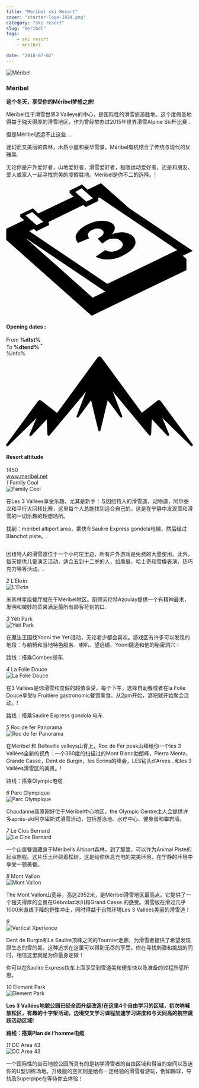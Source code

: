 ```yaml
---
title: "Meribel ski Resort"
cover: "starter-logo-1024.png"
category: "ski resort"
slug: "meribel"
tags:
    - ski resort
    - meribel

date: "2018-07-02"
---
```



<div class="edito-wrapper station"><div class="banner-station">
<div class="banner-station-logo">
<img src="%HOST%/dist/resortfiles/meribel.png" alt="Méribel">
</div>
</div>
<h3 class="main-title-1 h-margin-bottom-0">Méribel</h1>
<div class="rich-text">
<p><strong>这个冬天，享受你的Méribel梦想之旅!</strong></p>
<p>Méribel位于滑雪世界3 Valleys的中心，是国际性的滑雪旅游胜地。这个度假圣地得益于独天得厚的滑雪地区，作为曾经举办过2015年世界滑雪Alpine Ski杯比赛 .</p>
<p>但是Méribel远远不止这些 ...</p> <p>迷幻而又美丽的森林，木质小屋和豪华雪景。Méribel有机结合了传统与现代的优雅美.</p> <p>无论你是户外爱好者，山地爱好者，滑雪爱好者，极限运动爱好者，还是和朋友、爱人或家人一起寻找完美的度假胜地。Méribel是你不二的选择。!</p>
</div>
<div class="grid center">   <div class="col-6">   <i class="icon icon-date icon-55">  <svg xmlns="http://www.w3.org/2000/svg" viewBox="0 0 55.9 39.6"><path d="M37.6 15.5c-.7-.5-1.6-.8-2.6-.9-1.1 0-2.2.2-3.3.6 1.1-1.4 1.1-2.4.1-3.2-.7-.5-1.7-.8-3.1-.8-1.6 0-3.3.5-4.9 1.4-.9.5-1.7 1.1-2.2 1.7-.5.6-.8 1.2-.8 1.7s.2 1.1.7 1.8l3.4-1.4c-.4-.4-.5-.8-.4-1.3.1-.4.5-.8 1.1-1.1.6-.3 1.1-.5 1.7-.5.6 0 1 .1 1.4.4.4.3.6.7.4 1.2-.2.5-.8.9-1.7 1.4l1.4 1.5c.5-.4.9-.7 1.4-1 .6-.4 1.3-.5 2.1-.5s1.4.2 1.9.6c.6.4.8.9.7 1.4-.1.5-.5 1-1.2 1.3-.6.4-1.3.5-2 .6-.7 0-1.4-.1-2-.5l-2.9 2c1.1.6 2.5.9 4.1.8 1.6-.1 3.2-.6 4.7-1.5 1.6-.9 2.7-1.9 3.1-3.1.1-.9-.1-1.9-1.1-2.6z"></path><path d="M52.9 21.6l3-1.4-19-12.7L28.4 0l-4 1.9L22.7.4 19 2.2v.7L20.2 4 9.6 9 8 7.5 4.2 9.3v.7l1.2 1L0 13.6v3.3l25.6 22.6L54 25.9v-3.3l-1.1-1zM22.6 1.5l.9.8L26 4.5l-2 1-2.4-2.1-.9-.8 1.9-1.1zM7.8 8.6l.9.8 2.4 2.1-2 1-2.4-2.1-.9-.8 2-1zm18.1 25.5L5.8 16.3l23.9 16-3.8 1.8zM51.1 20L30.3 30 6.9 14.3l1.4-.7.7.7 3.8-1.8v-.7l-.2-.2 10.5-5.1.7.6 3.8-1.8v-.7l-.2-.2.6-.1 21.6 14.5 1.7 1.2h-.2z"></path></svg>   </i>   <h4 class="main-title-3 h-uppercase center h-fz-16">Opening dates :</h4>   <div class="opening-dates">                     From <strong>%dtst%</strong> <br/>                     To <strong>%dtend%</strong> <sup className="blue">*</sup>     </div>     %info%   </div>   <div class="col-6">   <i class="icon icon-mountain icon-55">  <svg xmlns="http://www.w3.org/2000/svg" viewBox="0 0 85.1 40.7"><path d="M23.2 25.6L41.7.4c.2-.3.5-.4.9-.4.3 0 .6.1.8.4l18.5 25.1L69 20c.2-.2.5-.3.8-.2.3 0 .5.2.7.4L85 39.8c.2.2.1.5-.1.7-.2.2-.5.2-.7 0l-13-12.7 3.1 7.5c.1.2 0 .5-.2.6-.2.1-.5.1-.7-.1l-7-7.4-.3 6.9c0 .2-.1.4-.4.5-.2.1-.4 0-.6-.2L48.6 15.8 52.9 27c.1.2 0 .5-.2.6-.2.1-.5.1-.7-.1l-5.7-7.7L43 33.5c-.1.2-.3.4-.5.4s-.4-.2-.5-.4l-3.3-13.7-5.7 7.7c-.2.2-.4.3-.7.1-.2-.1-.3-.4-.2-.6l4.3-11.1-16.6 19.8c-.1.2-.4.2-.6.2-.2-.1-.3-.2-.4-.5l-.3-6.9-7 7.4c-.2.2-.5.2-.7.1-.2-.1-.3-.4-.2-.6l3.2-7.5-13 12.7c-.2.2-.5.2-.7 0-.2-.2-.2-.5-.1-.7l14.5-19.7c.2-.2.4-.4.7-.4.3 0 .6 0 .8.2l7.2 5.6z"></path></svg>   </i>   <h4 class="main-title-3 h-uppercase center h-fz-16">Resort altitude</h4>   1450   </div>
</div>
<a rel="nofollow" href="http://www.meribel.net" class="btn btn-blue" target="_blank">www.meribel.net</a>

<div class="poi-anchor-title" id="marker_10">
<em>1</em> Family Cool
</div>
<div class="o-actu fullWidth">   <div class="grid-noGutter-equalHeight_sm-1"> <div class="col">
<img src="%HOST%/dist/resortfiles/meribel-familycool.jpg" alt="Family Cool"> </div>   <div class="col">
<div class="pl2 rich-text">   <p>在Les 3 Vallées享受乐趣，尤其是新手！与因纽特人的滑雪道，动物道，阿尔泰龙和平行大回转比赛，这里每个人总能找到适合自己的。这是在宁静中发现雪和滑雪的一切乐趣的理想场所。</p>

<p>找到：méribel altiport area，乘快车Saulire Express gondola电梯，然后经过Blanchot piste。.</p>
</div>
</div>
</div>
</div>
 <div class="o-actu fullWidth"> <div class="grid-noGutter-equalHeight-reverse_sm-1">
<div class="col">
<img src="%HOST%/dist/resortfiles/meribel-lesinuits.jpg" alt="">
</div>
<div class="col">   <div class="pl2 rich-text">   <p>因纽特人的滑雪道位于一个小村庄里边，所有户外游戏是免费的大量使用。此外，每天提供儿童演艺活动，适合五到十二岁的人，如鹰展，哈士奇和雪橇表演，热巧克力等等活动。.</p>   </div>
</div>   </div>   </div>
<div class="poi-anchor-title" id="marker_19">
<em>2</em> L'Ekrin
</div>

<div class="o-actu fullWidth">   <div class="grid-noGutter-equalHeight_sm-1"> <div class="col">
<img src="%HOST%/dist/resortfiles/meribel-lekrin.jpg" alt="L'Ekrin"> </div>   <div class="col">
<div class="pl2 rich-text">   <p>米其林星级餐厅就在于Méribel地区。厨师劳伦特Azoulay提供一个有精神最求，发明和微妙的菜来满足最所有顾客苛刻的口.</p>
</div>
</div>
</div>
</div>

<div class="poi-anchor-title" id="marker_20">
<em>3</em> Yéti Park
</div>
<div class="o-actu fullWidth">   <div class="grid-noGutter-equalHeight_sm-1"> <div class="col">
<img src="%HOST%/dist/resortfiles/meribel-yp.jpg" alt="Yéti Park"> </div>   <div class="col">
<div class="pl2 rich-text">   <p>在魔法王国找Yooni the Yeti活动，无论老少都会喜欢。游戏区有许多可以发现的地段：与躺椅和当地特色服务、喇叭、望远镜、Yooni隧道和他的秘密洞穴！</p>
<p>路线：搭乘Combes缆车.</p>
</div>
</div>
</div>
</div>

<div class="poi-anchor-title" id="marker_21">
<em>4</em> La Folie Douce
</div>

<div class="o-actu fullWidth">   <div class="grid-noGutter-equalHeight_sm-1"> <div class="col">
<img src="%HOST%/dist/resortfiles/meribel-fd.jpg" alt="La Folie Douce"> </div>   <div class="col">
<div class="pl2 rich-text">   <p>在3 Vallées是你滑雪和度假的超值享受。每个下午，选择自助餐或者在la Folie Douce享受la Fruitière gastronomic餐馆美食。从2pm开始，酒吧就开始聚会活动。!</p>
<p>路线：搭乘Saulire Express gondola 电车.</p>
</div>
</div>
</div>
</div>

<div class="poi-anchor-title" id="marker_22">
<em>5</em> Roc de fer Panorama
</div>

<div class="o-actu fullWidth">   <div class="grid-noGutter-equalHeight_sm-1"> <div class="col">
<img src="%HOST%/dist/resortfiles/meribel-roc.jpg" alt="Roc de fer Panorama"> </div>   <div class="col">
<div class="pl2 rich-text">   <p>在Méribel 和 Belleville valleys山脊上，Roc de Fer peak山峰给你一个les 3 Vallées全新的视角：一个360度的扫描过的Mont Blanc勃朗峰，Pierra Menta，Grande Casse，Dent de Burgin，les Ecrins的峰会，LES钻头d'Arves…和les 3 Vallées滑雪区的美景。!</p>

<p>路线：搭乘Olympic电缆</p>
</div>
</div>
</div>
</div>

<div class="poi-anchor-title" id="marker_23">
<em>6</em> Parc Olympique
</div>

<div class="o-actu fullWidth">   <div class="grid-noGutter-equalHeight_sm-1"> <div class="col">
<img src="%HOST%/dist/resortfiles/meribel-parco.jpg" alt="Parc Olympique"> </div>   <div class="col">
<div class="pl2 rich-text">   <p>Chaudanne高原刚好位于Méribel中心地区，the Olympic Centre主人会提供许多après-ski阿尔卑斯式滑雪活动，包括游泳池、水疗中心、健身房和攀岩墙。</p>
</div>
</div>
</div>
</div>

<div class="poi-anchor-title" id="marker_24">
<em>7</em> Le Clos Bernard
</div>

<div class="o-actu fullWidth">   <div class="grid-noGutter-equalHeight_sm-1"> <div class="col">
<img src="%HOST%/dist/resortfiles/meribel-cb.jpg" alt="Le Clos Bernard"> </div> <div class="col">
<div class="pl2 rich-text">   <p>一个山居餐馆藏身于Méribel’s Altiport森林，到了那里，可以作为Animal Piste的起点旅程。这片乐土环绕着松树，这是给你休息充电的完美环境，在宁静的环境中享受一顿美餐。</p>
</div>
</div>
</div>
</div>

<div class="poi-anchor-title" id="marker_25">
<em>8</em> Mont Vallon
</div>
<div class="o-actu fullWidth">   <div class="grid-noGutter-equalHeight_sm-1"> <div class="col">
<img src="%HOST%/dist/resortfiles/meribel-mv.jpg" alt="Mont Vallon"> </div>   <div class="col">
<div class="pl2 rich-text">   <p>The Mont Vallon山宽谷，高达2952米，是Méribel滑雪地区最高点。它提供了一个独天得厚的全景在Gébrolaz冰川和Grand Casse.的感受。滑雪板在滑过几乎1000米直线下降的野性冲击，同时得益于自然环境Les 3 Vallées美丽的滑雪道！
</p>
</div>
</div>
</div>
</div>

<div class="poi-anchor-title" id="marker_26">
<em>9</em> 
</div>

<div class="grid-noGutter-equalHeight_sm-1">  <div class="col"> <img src="%HOST%/dist/resortfiles/meribel-db.jpg" alt="Vertical Xperience">  </div>  <div class="col"> <div class="pl2 rich-text">
<p>Dent de Burgin和La Saulire顶峰之间的Tournier走廊，为滑雪者提供了希望发现原生态的雪的美，这种追求在这里可以得到无尽的享受。你在寻找刺激和挑战的同时，相信这里就是为你量身定做！</p>
<p>你可以在Saulire Express快车上面享受到雪道美和便车快以及准备的过程所感所思。</p> </div>  </div>
<div class="poi-anchor-title" id="marker_27">
<em>10</em> Element Park
</div>

<div class="o-actu fullWidth">   <div class="grid-noGutter-equalHeight_sm-1"> <div class="col">
<img src="%HOST%/dist/resortfiles/meribel-ep.jpg" alt="Element Park"> </div>   <div class="col">
<div class="pl2 rich-text">   <p><strong>Les 3 Vallées地貌公园已经全面升级改造!在这里4个自由学习的区域，初次呐喊放松区，有趣的十字架活动，边境交叉学习课程加速学习进度和与天同高的航空跳跃活动区域!</strong></p>
<p><strong>路线：搭乘Plan de l’homme电缆.</strong></p>
</div>
</div>
</div>
</div>

<div class="poi-anchor-title" id="marker_28">
<em>11</em> DC Area 43
</div>

<div class="o-actu fullWidth">   <div class="grid-noGutter-equalHeight_sm-1"> <div class="col">
<img src="%HOST%/dist/resortfiles/meribel-da.jpg" alt="DC Area 43"> </div>   <div class="col">
<div class="pl2 rich-text">   <p>一个国际性的岩石地貌公园所具有的是初学滑雪者的自由区域和得当的空间以及迷你的U型训练场地。升级版的空间则是给有一定经验的滑雪者游玩，例如踢球，导轨及Superpipe在等待你去体验！</p>
</div>
</div>
</div>
</div>
</div>
</div>